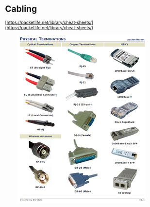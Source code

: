 # Cabling

[https://packetlife.net/library/cheat-sheets/](https://packetlife.net/library/cheat-sheets/)

<figure><img src="../../.gitbook/assets/image (41).png" alt=""><figcaption></figcaption></figure>
